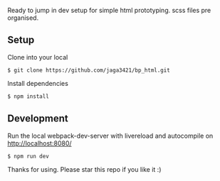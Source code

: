 

Ready to jump in dev setup for simple html prototyping.
scss files pre organised.

## Setup
Clone into your local 
```
$ git clone https://github.com/jaga3421/bp_html.git
```

Install dependencies
```sh
$ npm install
```

## Development
Run the local webpack-dev-server with livereload and autocompile on [http://localhost:8080/](http://localhost:8080/)
```sh
$ npm run dev
```


Thanks for using. Please star this repo if you like it :)
